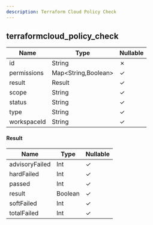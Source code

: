 ```yaml
---
description: Terraform Cloud Policy Check
---
```

terraformcloud_policy_check
---------------------------

| **Name**    | **Type**            | **Nullable** |
| ----------- | ------------------- | ------------ |
| id          | String              | &cross;      |
| permissions | Map<String,Boolean> | &check;      |
| result      | Result              | &check;      |
| scope       | String              | &check;      |
| status      | String              | &check;      |
| type        | String              | &check;      |
| workspaceId | String              | &check;      |

#### Result
| **Name**       | **Type** | **Nullable** |
| -------------- | -------- | ------------ |
| advisoryFailed | Int      | &check;      |
| hardFailed     | Int      | &check;      |
| passed         | Int      | &check;      |
| result         | Boolean  | &check;      |
| softFailed     | Int      | &check;      |
| totalFailed    | Int      | &check;      |
